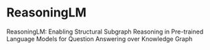 # ReasoningLM

ReasoningLM: Enabling Structural Subgraph Reasoning in Pre-trained Language Models for Question Answering over Knowledge Graph
